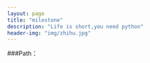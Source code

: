```yaml
---
layout: page
title: "milestone"
description: "Life is short,you need python"
header-img: "img/zhihu.jpg"
---
```



###Path：








